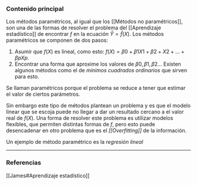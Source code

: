 ### Contenido principal

Los métodos paramétricos, al igual que los [[Métodos no paramétricos]], son una de las formas de resolver el problema del [[Aprendizaje estadístico]] de encontrar $f$ en la ecuación $\hat{Y} = \hat{f}(X)$. Los métodos paramétricos se componen de dos pasos:
1. Asumir que $f(X)$ es lineal, como esto: $f(X) = \beta0 + \beta1 X1 +\beta2 + X2 + ... + \beta p Xp$.
2. Encontrar una forma que aproxime los valores de $\beta 0, \beta1, \beta2$… Existen algunos métodos como el de *mínimos cuadrados ordinarios* que sirven para esto.

Se llaman paramétricos porque el problema se reduce a tener que estimar el valor de ciertos parámetros.

Sin embargo este tipo de métodos plantean un problema y es que el modelo linear que se escoja puede no llegar a dar un resultado cercano a el valor real de $f(X)$. Una forma de resolver este problema es utilizar modelos flexibles, que permiten distintas formas de $f$, pero esto puede desencadenar en otro problema que es el *[[Overfitting]]* de la información.

Un ejemplo de método paramétrico es la *regresión lineal*

--- 
### Referencias
[[James#Aprendizaje estadístico]]